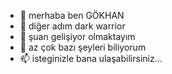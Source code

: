 - 👋 merhaba ben GÖKHAN
- 👀 diğer adım dark warrior
- 🌱 şuan gelişiyor olmaktayım
- 💞️ az çok bazı şeyleri biliyorum
- 📫 isteginizle bana ulaşabilirsiniz... 

<!---
Ggokhann/Ggokhann is a ✨ special ✨ repository because its `README.md` (this file) appears on your GitHub profile.
You can click the Preview link to take a look at your changes.
--->
